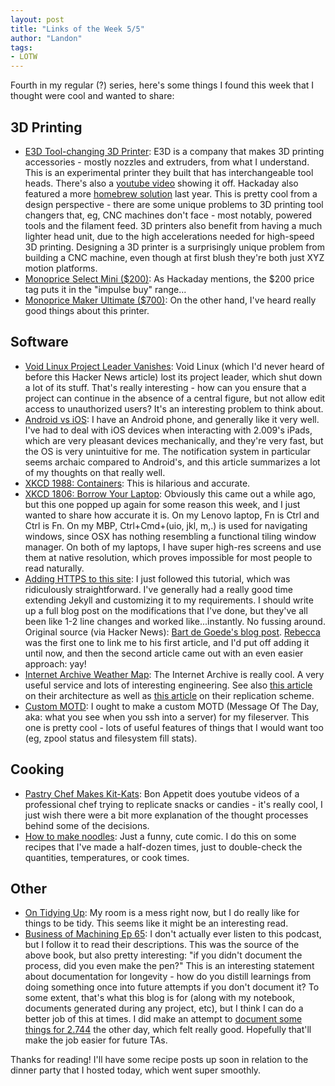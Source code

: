 ```yaml
---
layout: post
title: "Links of the Week 5/5"
author: "Landon"
tags:
- LOTW
---
```


Fourth in my regular (?) series, here's some things I found this week that I thought were cool and wanted to share:

## 3D Printing
- [E3D Tool-changing 3D Printer](https://e3d-online.com/blog/?p=657): E3D is a company that makes 3D printing accessories - mostly nozzles and extruders, from what I understand. This is an experimental printer they built that has interchangeable tool heads. There's also a [youtube video](https://www.youtube.com/watch?v=jfopGYO0r-M) showing it off. Hackaday also featured a more [homebrew solution](https://hackaday.com/2017/08/27/3d-printer-tool-changer-gives-you-access-to-lots-of-extruders/) last year. This is pretty cool from a design perspective - there are some unique problems to 3D printing tool changers that, eg, CNC machines don't face - most notably, powered tools and the filament feed. 3D printers also benefit from having a much lighter head unit, due to the high accelerations needed for high-speed 3D printing. Designing a 3D printer is a surprisingly unique problem from building a CNC machine, even though at first blush they're both just XYZ motion platforms.
- [Monoprice Select Mini ($200)](https://hackaday.com/2016/06/13/review-monoprice-mp-select-mini-3d-printer/): As Hackaday mentions, the $200 price tag puts it in the "impulse buy" range...
- [Monoprice Maker Ultimate ($700)](https://hackaday.com/2016/08/30/review-monoprice-maker-ultimate-3d-printer/): On the other hand, I've heard really good things about this printer.


## Software
- [Void Linux Project Leader Vanishes](https://news.ycombinator.com/item?id=16967012): Void Linux (which I'd never heard of before this Hacker News article) lost its project leader, which shut down a lot of its stuff. That's really interesting - how can you ensure that a project can continue in the absence of a central figure, but not allow edit access to unauthorized users? It's an interesting problem to think about.
- [Android vs iOS](https://dogsnog.blog/2018/04/30/i-switched-from-iphone-to-android-1-week-report/): I have an Android phone, and generally like it very well. I've had to deal with iOS devices when interacting with 2.009's iPads, which are very pleasant devices mechanically, and they're very fast, but the OS is very unintuitive for me. The notification system in particular seems archaic compared to Android's, and this article summarizes a lot of my thoughts on that really well.
- [XKCD 1988: Containers](https://xkcd.com/1988/): This is hilarious and accurate.
- [XKCD 1806: Borrow Your Laptop](https://xkcd.com/1806/): Obviously this came out a while ago, but this one popped up again for some reason this week, and I just wanted to share how accurate it is. On my Lenovo laptop, Fn is Ctrl and Ctrl is Fn. On my MBP, Ctrl+Cmd+(uio, jkl, m,.) is used for navigating windows, since OSX has nothing resembling a functional tiling window manager. On both of my laptops, I have super high-res screens and use them at native resolution, which proves impossible for most people to read naturally.
- [Adding HTTPS to this site](https://help.github.com/articles/setting-up-an-apex-domain/#configuring-a-records-with-your-dns-provider): I just followed this tutorial, which was ridiculously straightforward. I've generally had a really good time extending Jekyll and customizing it to my requirements. I should write up a full blog post on the modifications that I've done, but they've all been like 1-2 line changes and worked like...instantly. No fussing around. Original source (via Hacker News): [Bart de Goede's blog post](https://bart.degoe.de/github-pages-and-lets-encrypt/). [Rebecca](http://rebecca.li/) was the first one to link me to his first article, and I'd put off adding it until now, and then the second article came out with an even easier approach: yay!
- [Internet Archive Weather Map](https://monitor.archive.org/weathermap/weathermap.html): The Internet Archive is really cool. A very useful service and lots of interesting engineering. See also [this article](http://highscalability.com/blog/2014/5/19/a-short-on-how-the-wayback-machine-stores-more-pages-than-st.html) on their architecture as well as [this article](https://blog.archive.org/2016/10/25/20000-hard-drives-on-a-mission/) on their replication scheme.
- [Custom MOTD](https://www.reddit.com/r/DataHoarder/comments/8h216w/was_encouraged_to_post_here_this_is_my_motd/?st=jgsqfupl&sh=7a1f8f23): I ought to make a custom MOTD (Message Of The Day, aka: what you see when you ssh into a server) for my fileserver. This one is pretty cool - lots of useful features of things that I would want too (eg, zpool status and filesystem fill stats).


## Cooking
- [Pastry Chef Makes Kit-Kats](https://www.youtube.com/watch?v=4nqJiBRNQuw): Bon Appetit does youtube videos of a professional chef trying to replicate snacks or candies - it's really cool, I just wish there were a bit more explanation of the thought processes behind some of the decisions.
- [How to make noodles](https://i.redd.it/nfc3c04dcwv01.png): Just a funny, cute comic. I do this on some recipes that I've made a half-dozen times, just to double-check the quantities, temperatures, or cook times.

## Other
- [On Tidying Up](https://www.goodreads.com/book/show/22318578-the-life-changing-magic-of-tidying-up): My room is a mess right now, but I do really like for things to be tidy. This seems like it might be an interesting read.
- [Business of Machining Ep 65](http://businessofmachining.libsyn.com/business-of-machining-episode-65): I don't actually ever listen to this podcast, but I follow it to read their descriptions. This was the source of the above book, but also pretty interesting: "if you didn't document the process, did you even make the pen?" This is an interesting statement about documentation for longevity - how do you distill learnings from doing something once into future attempts if you don't document it? To some extent, that's what this blog is for (along with my notebook, documents generated during any project, etc), but I think I can do a better job of this at times. I did make an attempt to [document some things for 2.744](https://github.com/mit2009/2744-general) the other day, which felt really good. Hopefully that'll make the job easier for future TAs.

Thanks for reading! I'll have some recipe posts up soon in relation to the dinner party that I hosted today, which went super smoothly.